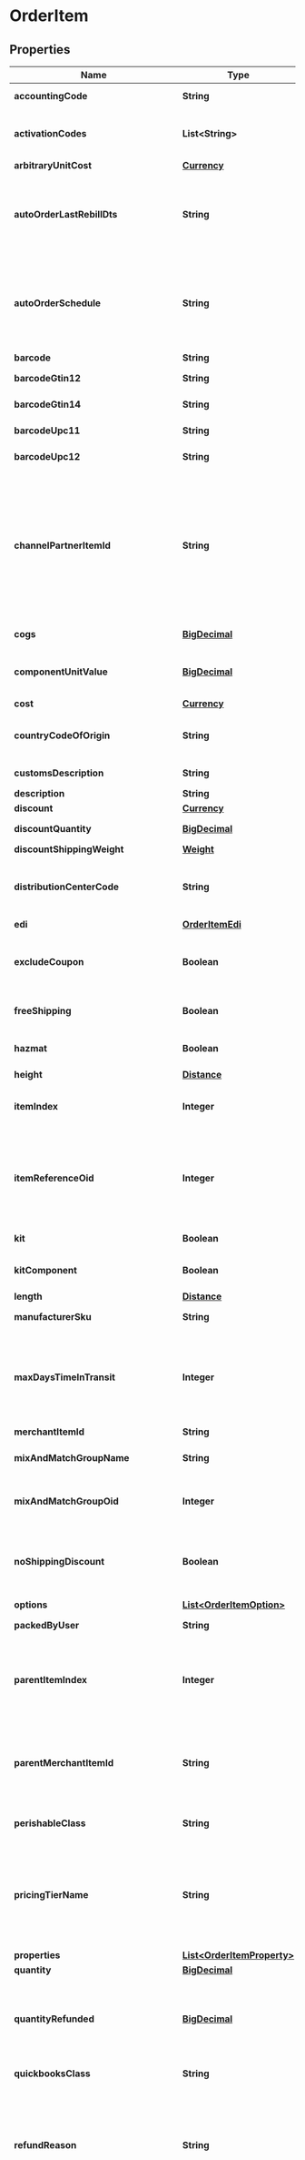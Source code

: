 
# OrderItem

## Properties
Name | Type | Description | Notes
------------ | ------------- | ------------- | -------------
**accountingCode** | **String** | QuickBooks code |  [optional]
**activationCodes** | **List&lt;String&gt;** | Activation codes assigned to this item |  [optional]
**arbitraryUnitCost** | [**Currency**](Currency.md) |  |  [optional]
**autoOrderLastRebillDts** | **String** | Date/time of the last rebill, used only during order insert to help project future rebills |  [optional]
**autoOrderSchedule** | **String** | Auto order schedule, used only during inserts supplying the recurring schedule |  [optional]
**barcode** | **String** | Barcode |  [optional]
**barcodeGtin12** | **String** | Barcode - GTIN 12 |  [optional]
**barcodeGtin14** | **String** | Barcode - GTIN 14 |  [optional]
**barcodeUpc11** | **String** | Barcode - UPC 11 |  [optional]
**barcodeUpc12** | **String** | Barcode - UPC 12 |  [optional]
**channelPartnerItemId** | **String** | Channel partner item id if this order came through a channel partner and the channel partner item id was mapped to an internal item id |  [optional]
**cogs** | [**BigDecimal**](BigDecimal.md) | Cost of goods sold |  [optional]
**componentUnitValue** | [**BigDecimal**](BigDecimal.md) | Value of the kit component item |  [optional]
**cost** | [**Currency**](Currency.md) |  |  [optional]
**countryCodeOfOrigin** | **String** | Country of origin (ISO-3166 two letter code) |  [optional]
**customsDescription** | **String** | Customs description |  [optional]
**description** | **String** | Description |  [optional]
**discount** | [**Currency**](Currency.md) |  |  [optional]
**discountQuantity** | [**BigDecimal**](BigDecimal.md) | Discount quantity |  [optional]
**discountShippingWeight** | [**Weight**](Weight.md) |  |  [optional]
**distributionCenterCode** | **String** | Distribution center code responsible for shipping this item |  [optional]
**edi** | [**OrderItemEdi**](OrderItemEdi.md) |  |  [optional]
**excludeCoupon** | **Boolean** | True if this item is excluded from coupons |  [optional]
**freeShipping** | **Boolean** | True if the item receives free shipping |  [optional]
**hazmat** | **Boolean** | Hazardous materials indicator |  [optional]
**height** | [**Distance**](Distance.md) |  |  [optional]
**itemIndex** | **Integer** | Index of the item on the order (one based index) |  [optional]
**itemReferenceOid** | **Integer** | Item reference object identifier used to linked to auto order item record |  [optional]
**kit** | **Boolean** | True if this item is a kit |  [optional]
**kitComponent** | **Boolean** | True if this item is a kit component |  [optional]
**length** | [**Distance**](Distance.md) |  |  [optional]
**manufacturerSku** | **String** | Manufacturer SKU |  [optional]
**maxDaysTimeInTransit** | **Integer** | Maximum days that the item can be in transit before spoilage (perishable products) |  [optional]
**merchantItemId** | **String** | Item ID |  [optional]
**mixAndMatchGroupName** | **String** | Mix and match group name |  [optional]
**mixAndMatchGroupOid** | **Integer** | Mix and match group object identifier |  [optional]
**noShippingDiscount** | **Boolean** | True if this item is excluded from shipping discounts |  [optional]
**options** | [**List&lt;OrderItemOption&gt;**](OrderItemOption.md) | Options |  [optional]
**packedByUser** | **String** | Packed by user |  [optional]
**parentItemIndex** | **Integer** | If this item is a kit component, this is the item index of the parent item (kit) |  [optional]
**parentMerchantItemId** | **String** | If this item is a kit component, this is the item id of the parent item (kit) |  [optional]
**perishableClass** | **String** | Perishable class of the item |  [optional]
**pricingTierName** | **String** | Pricing tier that granted the particular price for this item if the customer profile had pricing tiers assigned |  [optional]
**properties** | [**List&lt;OrderItemProperty&gt;**](OrderItemProperty.md) | Properties |  [optional]
**quantity** | [**BigDecimal**](BigDecimal.md) | Quantity |  [optional]
**quantityRefunded** | [**BigDecimal**](BigDecimal.md) | Quantity refunded on this item (read only except refund operation) |  [optional]
**quickbooksClass** | **String** | QuickBooks class |  [optional]
**refundReason** | **String** | Refund reason code.  This can only be written during a refund operation otherwise this field is read only. |  [optional]
**returnReason** | **String** | Return reason code.  This can only be written during a refund operation otherwise this field is read only. |  [optional]
**shipSeparately** | **Boolean** | True if this item ships in a separate box |  [optional]
**shippedByUser** | **String** | Shipped by user |  [optional]
**shippedDts** | **String** | Date/time that this item was marked shipped |  [optional]
**shippingStatus** | **String** | Shipping status for this item.  This is the replacement for the old order level shipping status. |  [optional]
**specialProductType** | **String** | Special product type (USPS Media Mail) |  [optional]
**tags** | [**List&lt;OrderItemTag&gt;**](OrderItemTag.md) | Tags |  [optional]
**taxFree** | **Boolean** | True if the item is tax free |  [optional]
**taxProductType** | [**TaxProductTypeEnum**](#TaxProductTypeEnum) | Type of product for tax purposes (self or UltraCart Managed taxes) |  [optional]
**taxableCost** | [**Currency**](Currency.md) |  |  [optional]
**totalCostWithDiscount** | [**Currency**](Currency.md) |  |  [optional]
**totalRefunded** | [**Currency**](Currency.md) |  |  [optional]
**transmittedToDistributionCenterDts** | **String** | Date/time that this item was transmitted to the distribution center |  [optional]
**unitCostWithDiscount** | [**Currency**](Currency.md) |  |  [optional]
**upsell** | **Boolean** | True if this item was added to the order as part of an upsell |  [optional]
**weight** | [**Weight**](Weight.md) |  |  [optional]
**width** | [**Distance**](Distance.md) |  |  [optional]


<a name="TaxProductTypeEnum"></a>
## Enum: TaxProductTypeEnum
Name | Value
---- | -----
EMPTY | &quot;&quot;
DIGITAL | &quot;digital&quot;
PHYSICAL | &quot;physical&quot;
SERVICE | &quot;service&quot;




